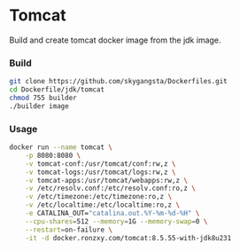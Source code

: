 # Tomcat

Build and create tomcat docker image from the jdk image.

### Build

```sh
git clone https://github.com/skygangsta/Dockerfiles.git
cd Dockerfile/jdk/tomcat
chmod 755 builder
./builder image
```

### Usage

```sh
docker run --name tomcat \
    -p 8080:8080 \
    -v tomcat-conf:/usr/tomcat/conf:rw,z \
    -v tomcat-logs:/usr/tomcat/logs:rw,z \
    -v tomcat-apps:/usr/tomcat/webapps:rw,z \
    -v /etc/resolv.conf:/etc/resolv.conf:ro,z \
    -v /etc/timezone:/etc/timezone:ro,z \
    -v /etc/localtime:/etc/localtime:ro,z \
    -e CATALINA_OUT="catalina.out.%Y-%m-%d-%H" \
    --cpu-shares=512 --memory=1G --memory-swap=0 \
    --restart=on-failure \
    -it -d docker.ronzxy.com/tomcat:8.5.55-with-jdk8u231
```
